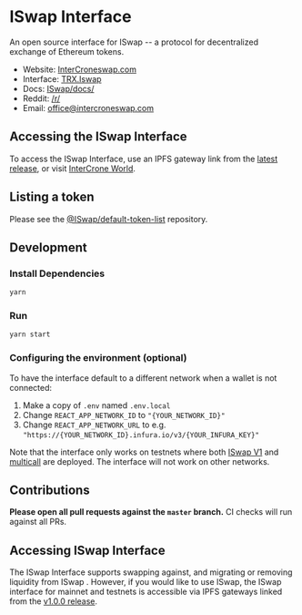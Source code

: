 # ISwap Interface


An open source interface for ISwap -- a protocol for decentralized exchange of Ethereum tokens.

- Website: [InterCroneswap.com](https://intercroneswap.com)
- Interface: [TRX.Iswap](https://trx.intercroneswap.com)
- Docs: [ISwap/docs/](https://docs.intercroneswap.finance)
- Reddit: [/r/]()
- Email: [office@intercroneswap.com](mailto:office@intercroneswap.com)

## Accessing the ISwap Interface

To access the ISwap Interface, use an IPFS gateway link from the
[latest release](https://github.com/ISwap/ISwap-interface/releases/latest), 
or visit [InterCrone World](https://Intercroneswap.com).

## Listing a token

Please see the
[@ISwap/default-token-list](https://github.com/ISwap/default-token-list) 
repository.

## Development

### Install Dependencies

```bash
yarn
```

### Run

```bash
yarn start
```

### Configuring the environment (optional)

To have the interface default to a different network when a wallet is not connected:

1. Make a copy of `.env` named `.env.local`
2. Change `REACT_APP_NETWORK_ID` to `"{YOUR_NETWORK_ID}"`
3. Change `REACT_APP_NETWORK_URL` to e.g. `"https://{YOUR_NETWORK_ID}.infura.io/v3/{YOUR_INFURA_KEY}"` 

Note that the interface only works on testnets where both 
[ISwap V1](https://intercroneswap.com/docs/v1/smart-contracts/factory/) and 
[multicall](https://github.com/makerdao/multicall) are deployed.
The interface will not work on other networks.

## Contributions

**Please open all pull requests against the `master` branch.** 
CI checks will run against all PRs.

## Accessing ISwap Interface 

The ISwap Interface supports swapping against, and migrating or removing liquidity from ISwap . However,
if you would like to use ISwap, the ISwap interface for mainnet and testnets is accessible via IPFS gateways 
linked from the [v1.0.0 release](https://github.com/ISwap/ISwap-interface/releases/tag/v1.0.0).
